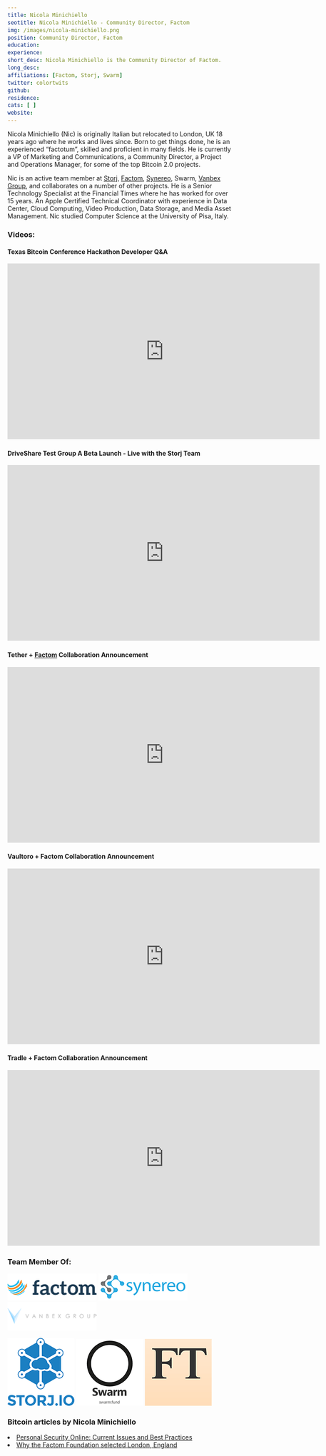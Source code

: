 ```yaml
---
title: Nicola Minichiello
seotitle: Nicola Minichiello - Community Director, Factom
img: /images/nicola-minichiello.png
position: Community Director, Factom
education:
experience:
short_desc: Nicola Minichiello is the Community Director of Factom.
long_desc:
affiliations: [Factom, Storj, Swarm]
twitter: colortwits
github:
residence:
cats: [ ]
website:
---
```

Nicola Minichiello (Nic) is originally Italian but relocated to London, UK 18 years ago where he works and lives since. Born to get things done, he is an experienced “factotum”, skilled and proficient in many fields. He is currently a VP of Marketing and Communications, a Community Director, a Project and Operations Manager, for some of the top Bitcoin 2.0 projects.

Nic is an active team member at [Storj](http://storj.io), [Factom](http://factom.org), [Synereo](http://synereo.com), Swarm, [Vanbex Group](http://vanbex.com), and collaborates on a number of other projects. He is a Senior Technology Specialist at the Financial Times where he has worked for over 15 years. An Apple Certified Technical Coordinator with experience in Data Center, Cloud Computing, Video Production, Data Storage, and Media Asset Management. Nic studied Computer Science at the University of Pisa, Italy.

### Videos:

#### Texas Bitcoin Conference Hackathon Developer Q&A

<iframe width="700" height="394" src="https://www.youtube.com/embed/jCeufEk888g" frameborder="0" allowfullscreen></iframe>

#### DriveShare Test Group A Beta Launch - Live with the Storj Team

<iframe width="700" height="394" src="https://www.youtube.com/embed/BiTFmhKk4ow" frameborder="0" allowfullscreen></iframe>

#### Tether + [Factom](/what-is-factom/) Collaboration Announcement

<iframe width="700" height="394" src="https://www.youtube.com/embed/66cjwAOZoxo" frameborder="0" allowfullscreen></iframe>

#### Vaultoro + Factom Collaboration Announcement

<iframe width="700" height="394" src="https://www.youtube.com/embed/ieN2FqNhrrY" frameborder="0" allowfullscreen></iframe>

#### Tradle + Factom Collaboration Announcement
<iframe width="700" height="394" src="https://www.youtube.com/embed/3Lpxi262G54" frameborder="0" allowfullscreen></iframe>

### Team Member Of:

<a href="http://factom.org" align="left" target="_blank"><img
 src="/images/factom_logo_small.png" alt="Factom"
 style="border: 0px solid ; width: 200px;"></a>
 <a href="http://synereo.com" align="middle" target="_blank"><img
 src="/images/synereo_logo.png" alt="Synereo"
 style="border: 0px solid ; width: 200px;"></a>
 <a href="http://vanbex.com" align="right" target="_blank"><img
 src="/images/vanbexgroup_logo.png" alt="Vanbex Group"
 style="border: 0px solid ; width: 200px;"></a>

 <a href="http://storj.io" align="left" target="_blank"><img
 src="/images/storj_logo.png" alt="Storj"
 style="border: 0px solid ; width: 150px;"></a> <img
 src="/images/swarm_logo.png" alt="Swarm"
 style="border: 0px solid ; width: 150px;"> <a href="http://ft.com" align="right" target="_blank"><img
 src="/images/ft_logo.png"  alt="Financial Times"
 style="border: 0px solid ; width: 150px;"></a>


### Bitcoin articles by Nicola Minichiello

<li><a href="http://blog.storj.io/post/98182880593/personal-security-online-current-issues-and-best" target="_blank">Personal Security Online: Current Issues and Best Practices</a></li>
<li><a href="http://blog.factom.org/post/116834167784/why-the-factom-foundation-selected-london-england" target="_blank">Why the Factom Foundation selected London, England</a></li>
</ul>
